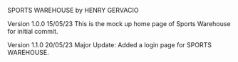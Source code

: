 SPORTS WAREHOUSE by HENRY GERVACIO

Version 1.0.0  15/05/23
This is the mock up home page of Sports Warehouse for initial commit.

Version 1.1.0   20/05/23
Major Update:  Added a login page for SPORTS WAREHOUSE.


